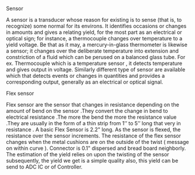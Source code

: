 Sensor

A sensor is a transducer whose reason for existing is to sense (that is, to recognize)
some normal for its environs. It identifies occasions or changes in amounts and
gives a relating yield, for the most part as an electrical or optical sign; for instance,
a thermocouple changes over temperature to a yield voltage. Be that as it may, a
mercury-in-glass thermometer is likewise a sensor; it changes over the deliberate
temperature into extension and constriction of a fluid which can be perused on a
balanced glass tube.
For ex. Thermocouple which is a temperature sensor , it detects temperature and
gives output in voltage. Similarly different type of sensor are available which
that detects events or changes in quantities and provides a corresponding output,
generally as an electrical or optical signal.

Flex sensor

Flex sensor are the sensor that changes in resistance depending on the amount of
bend on the sensor .They convert the change in bend to electrical resistance .The
more the bend the more the resistance value .They are usually in the form of a thin
strip from 1’’ to 5’’ long that very in resistance . A basic Flex Sensor is 2.2" long. As
the sensor is flexed, the resistance over the sensor increments. The resistance of
the flex sensor changes when the metal cushions are on the outside of the twist (
message on within curve ). Connector is 0.1" dispersed and bread board neighborly.
The estimation of the yield relies on upon the twisting of the sensor subsequently,
the yield we get is a simple quality also, this yield can be send to ADC IC or of
Controller.
